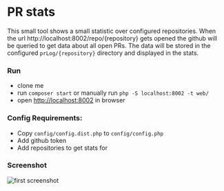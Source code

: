 # PR stats

This small tool shows a small statistic over configured repositories.
When the url http://localhost:8002/repo/{repository} gets opened the github will be queried to get data about all open PRs.
The data will be stored in the configured `prLog/{repository}` directory and displayed in the stats.

### Run

* clone me
* run `composer start` or manually run `php -S localhost:8002 -t web/`
* open <http://localhost:8002> in browser

### Config Requirements:

* Copy `config/config.dist.php` to `config/config.php`
* Add github token
* Add repositories to get stats for

### Screenshot

![first screenshot](https://cloud.githubusercontent.com/assets/182954/3973471/3d1b5048-27e8-11e4-8aba-d83044737073.png)
